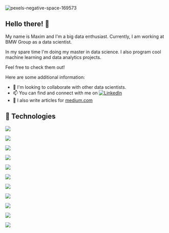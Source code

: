 ![pexels-negative-space-169573](https://user-images.githubusercontent.com/76586244/204130312-37faf66f-3921-441a-bc7c-ccf24c804396.jpg)


## Hello there! 👋
My name is Maxim and I'm a big data enthusiast. Currently, I am working at BMW Group as a data scientist.

In my spare time I'm doing my master in data science. I also program cool machine learning and data analytics projects.

Feel free to check them out!

Here are some additional information:

- 🤝 I'm looking to collaborate with other data scientists.
- 📫 You can find and connect with me on [![LinkedIn][2.2]][2]
- 📰 I also write articles for [medium.com]
<!-- Icons -->
[2.2]: https://raw.githubusercontent.com/MartinHeinz/MartinHeinz/master/linkedin-3-16.png (LinkedIn icon without padding)


<!-- Links to your social media accounts -->

[2]: https://de.linkedin.com/in/maxim-kiesel-904184152
[medium.com]: https://medium.com/@kiesel_maxim





## 🔧 Technologies
![](https://img.shields.io/badge/CODE-PYTHON-informational?style=flat&logo=data:https://user-images.githubusercontent.com/76586244/204130992-ad97a4da-6cbf-491f-9775-2106e19f8ee5.svg;base64,<BASE64_DATA>)

![](https://img.shields.io/badge/CODE-SQL-informational?style=flat&logo=data:image/svg%2bxml;base64,<BASE64_DATA>)

![](https://img.shields.io/badge/SHELL-BASH-informational?style=flat&logo=data:image/svg%2bxml;base64,<BASE64_DATA>)

![](https://img.shields.io/badge/DATA_MANIPULATION-PANDAS-informational?style=flat&logo=data:image/svg%2bxml;base64,<BASE64_DATA>)

![](https://img.shields.io/badge/MACHINE_LEARNING-SCIKIT_LEARN-informational?style=flat&logo=data:image/svg%2bxml;base64,<BASE64_DATA>)

![](https://img.shields.io/badge/DATA_VISUALIZATION-MATPLOTLIB-informational?style=flat&logo=data:image/svg%2bxml;base64,<BASE64_DATA>)

![](https://img.shields.io/badge/DATA_VISUALIZATION-SEABORN-informational?style=flat&logo=data:image/svg%2bxml;base64,<BASE64_DATA>)

![](https://img.shields.io/badge/EDITOR-PYCHARM-informational?style=flat&logo=data:image/svg%2bxml;base64,<BASE64_DATA>)

![](https://img.shields.io/badge/NLP-NLTK-informational?style=flat&logo=data:image/svg%2bxml;base64,<BASE64_DATA>)

![](https://img.shields.io/badge/DEEPLEARNING-TENSORFLOW-informational?style=flat&logo=data:image/svg%2bxml;base64,<BASE64_DATA>)

![](https://img.shields.io/badge/DATA_MANIPULATION-NUMPY-informational?style=flat&logo=data:image/svg%2bxml;base64,<BASE64_DATA>)
